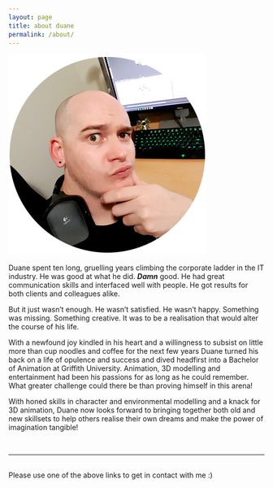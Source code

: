 ```yaml
---
layout: page
title: about duane
permalink: /about/
---
```


<img class="col one right" src="/img/prof_pic.png">

<p>
Duane spent ten long, gruelling years climbing the corporate ladder in the IT industry. He was good at what he did. <b><i>Damn</i></b> good. He had great communication skills and interfaced well with people. He got results for both clients and colleagues alike. 
</p>
<p>
But it just wasn’t enough. He wasn’t satisfied. He wasn’t happy. Something was missing. Something creative. It was to be a realisation that would alter the course of his life.
</p>
<p>
With a newfound joy kindled in his heart and a willingness to subsist on little more than cup noodles and coffee for the next few years Duane turned his back on a life of opulence and success and dived headfirst into a Bachelor of Animation at Griffith University. Animation, 3D modelling and entertainment had been his passions for as long as he could remember. What greater challenge could there be than proving himself in this arena! 
</p>
<p>
With honed skills in character and environmental modelling and a knack for 3D animation, Duane now looks forward to bringing together both old and new skillsets to help others realise their own dreams and make the power of imagination tangible!
</p>


<br>
<hr/>
<br>
<span class="contacticon center">
	<a href="http://duanemcpherson.com/contact/"><i class="fa fa-envelope-square"></i></a>
   	<a href="https://www.linkedin.com/in/duane-mcpherson" target="_blank"><i class="fa fa-linkedin-square"></i></a>
    <a href="http://vimeo.com/duanemcpherson"><i class="fa fa-vimeo-square"></i></a>
    <a href="http://dmcmodelling.tumblr.com/" target="_blank"><i class="fa fa-tumblr-square"></i></a>
	<a href="https://twitter.com/duanemcpherson" target="_blank"><i class="fa fa-twitter-square"></i></a>
</span>

<div class="col three caption">
	Please use one of the above links to get in contact with me :)
</div>

